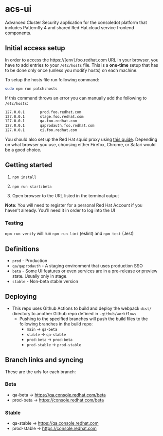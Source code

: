 # acs-ui

Advanced Cluster Security application for the consoledot platform that includes Patternfly 4 and shared Red Hat cloud service frontend components.

## Initial access setup

In order to access the https://[env].foo.redhat.com URL in your browser, you have to add entries to your `/etc/hosts` file. This is a **one-time** setup that has to be done only once (unless you modify hosts) on each machine.

To setup the hosts file run following command:
```bash
sudo npm run patch:hosts
```

If this command throws an error you can manually add the following to `/etc/hosts`:
```bash
127.0.0.1       prod.foo.redhat.com
127.0.0.1       stage.foo.redhat.com
127.0.0.1       qa.foo.redhat.com
127.0.0.1       qaprodauth.foo.redhat.com
127.0.0.1       ci.foo.redhat.com
```

You should also set up the Red Hat squid proxy using [this guide](https://source.redhat.com/groups/public/customer-platform-devops/digital_experience_operations_dxp_ops_wiki/using_squid_proxy_to_access_akamai_preprod_domains_over_vpn). Depending on what browser you use, choosing either Firefox, Chrome, or Safari would be a good choice.

## Getting started

1. ```npm install```

2. ```npm run start:beta```

3. Open browser to the URL listed in the terminal output

**Note:**  You will need to register for a personal Red Hat Account if you haven't already. You'll need it in order to log into the UI

### Testing

`npm run verify` will run `npm run lint` (eslint) and `npm test` (Jest)


## Definitions
* `prod` - Production
* `qa/qaprodauth` - A staging environment that uses production SSO
* `beta` - Some UI features or even services are in a pre-release or preview state. Usually only in stage.
* `stable` - Non-beta stable version

## Deploying

- This repo uses Github Actions to build and deploy the webpack `dist/` directory to another Github repo defined in `.github/workflows`
  - Pushing to the specified branches will push the build files to the following branches in the build repo:
    - `main` -> `qa-beta`
    - `stable` -> `qa-stable`
    - `prod-beta` -> `prod-beta`
    - `prod-stable` -> `prod-stable`

## Branch links and syncing

These are the urls for each branch:

### Beta
* qa-beta -> https://qa.console.redhat.com/beta
* prod-beta -> https://console.redhat.com/beta

### Stable
* qa-stable -> https://qa.console.redhat.com
* prod-stable -> https://console.redhat.com